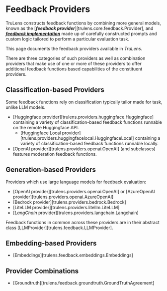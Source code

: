 # Feedback Providers

TruLens constructs feedback functions by combining more general models, known as
the [**_feedback provider_**][trulens.core.feedback.Provider], and
[**_feedback implementation_**](../feedback_implementations/index.md) made up of
carefully constructed prompts and custom logic tailored to perform a particular
evaluation task.

This page documents the feedback providers available in _TruLens_.

There are three categories of such providers as well as combination providers
that make use of one or more of these providers to offer additional feedback
functions based capabilities of the constituent providers.

## Classification-based Providers

Some feedback functions rely on classification typically tailor made for task, unlike LLM models.

- [Huggingface provider][trulens.providers.huggingface.Huggingface]
  containing a variety of classification-based feedback functions runnable on the remote Huggingface API.
  - [Huggingface Local provider][trulens.providers.huggingfacelocal.HuggingfaceLocal]
  containing a variety of classification-based feedback functions runnable locally.
- [OpenAI provider][trulens.providers.openai.OpenAI] (and
  subclasses) features moderation feedback functions.

## Generation-based Providers

Providers which use large language models for feedback evaluation:

- [OpenAI provider][trulens.providers.openai.OpenAI] or
  [AzureOpenAI provider][trulens.providers.openai.AzureOpenAI]
- [Bedrock provider][trulens.providers.bedrock.Bedrock]
- [LiteLLM provider][trulens.providers.litellm.LiteLLM]
- [_LangChain_ provider][trulens.providers.langchain.Langchain]

Feedback functions in common across these providers are in their abstract class
[LLMProvider][trulens.feedback.LLMProvider].

## Embedding-based Providers

- [Embeddings][trulens.feedback.embeddings.Embeddings]

## Provider Combinations

- [Groundtruth][trulens.feedback.groundtruth.GroundTruthAgreement]
